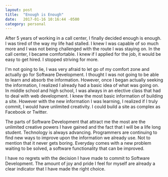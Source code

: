 ```yaml
---
layout: post
title:  "Enough is Enough"
date:   2017-01-16 10:16:44 -0500
category: personal
---
```



After 5 years of working in a call center, I finally decided enough is enough. I was tired of the way my life had stalled. I knew I was capable of so much more and I was not being challenged with the route I was staying on. In the call center, I became comfortable. I knew if I applied for the job, it would be easy to get hired. I stopped striving for more. 



I'm not going to lie, I was very afraid to let go of my comfort zone and actually go for Software Development. I thought I was not going to be able to learn and absorb the information. However, once I began actually seeking the information, I realized I already had a basic idea of what was going on. In middle school and high school, I was always in an elective class that had to deal with web development. I knew the most basic information of building a site. However with the new information I was learning, I realized if I truly commit, I would have unlimited creativity. I could build a site as complex as Facebook or Twitter. 



The parts of Software Development that attract me the most are the unlimited creative powers I have gained and the fact that I will be a life long student. Technology is always advancing. Programmers are continuing to find new ways to improve upon the information we already use. Not to mention that it never gets boring. Everyday comes with a new problem waiting to be solved, a software functionality that can be improved. 



I have no regrets with the decision I have made to commit to Software Development. The amount of joy and pride I feel for myself are already a clear indicator that I have made the right choice.   

